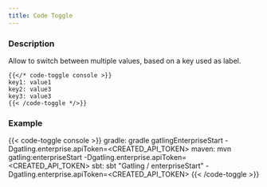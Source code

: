 ```yaml
---
title: Code Toggle
---
```


### Description

Allow to switch between multiple values, based on a key used as label.

```
{{</* code-toggle console >}}
key1: value1
key2: value3
key3: value3
{{< /code-toggle */>}}

```


### Example


{{< code-toggle console >}}
gradle: gradle gatlingEnterpriseStart -Dgatling.enterprise.apiToken=<CREATED_API_TOKEN>
maven: mvn gatling:enterpriseStart -Dgatling.enterprise.apiToken=<CREATED_API_TOKEN>
sbt: sbt "Gatling / enterpriseStart" -Dgatling.enterprise.apiToken=<CREATED_API_TOKEN>
{{< /code-toggle >}}



